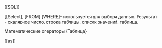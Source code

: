 [[SQL]]

[[Select]] \[FROM] \[WHERE]- используется для выбора данных. Результат - скалярное число, строка таблицы, список значений, таблица.

Математические операторы {Таблица}

[[as]]